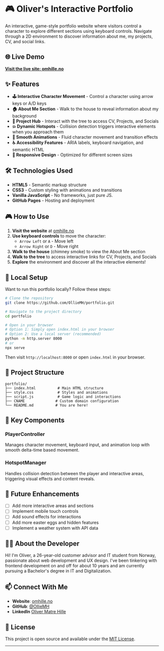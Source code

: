# 🎮 Oliver's Interactive Portfolio

An interactive, game-style portfolio website where visitors control a character to explore different sections using keyboard controls. Navigate through a 2D environment to discover information about me, my projects, CV, and social links.

## 🌐 Live Demo

**[Visit the live site: omhille.no](https://omhille.no)**

## ✨ Features

- **🕹️ Interactive Character Movement** - Control a character using arrow keys or A/D keys
- **🏠 About Me Section** - Walk to the house to reveal information about my background
- **🌳 Project Hub** - Interact with the tree to access CV, Projects, and Socials
- **💥 Dynamic Hotspots** - Collision detection triggers interactive elements when you approach them
- **🎨 Smooth Animations** - Fluid character movement and transition effects
- **♿ Accessibility Features** - ARIA labels, keyboard navigation, and semantic HTML
- **📱 Responsive Design** - Optimized for different screen sizes

## 🛠️ Technologies Used

- **HTML5** - Semantic markup structure
- **CSS3** - Custom styling with animations and transitions
- **Vanilla JavaScript** - No frameworks, just pure JS.
- **GitHub Pages** - Hosting and deployment

## 🎮 How to Use

1. **Visit the website** at [omhille.no](https://omhille.no)
2. **Use keyboard controls** to move the character:
   - `Arrow Left` or `A` - Move left
   - `Arrow Right` or `D` - Move right
3. **Walk to the house** (chimney smoke) to view the About Me section
4. **Walk to the tree** to access interactive links for CV, Projects, and Socials
5. **Explore** the environment and discover all the interactive elements!

## 🚀 Local Setup

Want to run this portfolio locally? Follow these steps:

```bash
# Clone the repository
git clone https://github.com/OllieMH/portfolio.git

# Navigate to the project directory
cd portfolio

# Open in your browser
# Option 1: Simply open index.html in your browser
# Option 2: Use a local server (recommended)
python -m http.server 8000
# or
npx serve
```

Then visit `http://localhost:8000` or open `index.html` in your browser.

## 📁 Project Structure

```
portfolio/
├── index.html          # Main HTML structure
├── style.css           # Styles and animations
├── script.js           # Game logic and interactions
├── CNAME              # Custom domain configuration
└── README.md          # You are here!
```

## 🎯 Key Components

### PlayerController
Manages character movement, keyboard input, and animation loop with smooth delta-time based movement.

### HotspotManager
Handles collision detection between the player and interactive areas, triggering visual effects and content reveals.

## 🔮 Future Enhancements

- [ ] Add more interactive areas and sections
- [ ] Implement mobile touch controls
- [ ] Add sound effects for interactions
- [ ] Add more easter eggs and hidden features
- [ ] Implement a weather system with API data

## 👨‍💻 About the Developer

Hi! I'm Oliver, a 26-year-old customer advisor and IT student from Norway, passionate about web development and UX design. I've been tinkering with frontend development on and off for about 10 years and am currently pursuing a Bachelor's degree in IT and Digitalization.

## 📫 Connect With Me

- **Website**: [omhille.no](https://omhille.no)
- **GitHub**: [@OllieMH](https://github.com/OllieMH)
- **LinkedIn** [Oliver Matre Hille](https://www.linkedin.com/in/oliver-matre-hille-779b61239/)

## 📄 License

This project is open source and available under the [MIT License](LICENSE).

---

